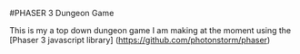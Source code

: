 #PHASER 3 Dungeon Game

This is my a top down dungeon game I am making at the moment using the [Phaser 3 javascript library] (https://github.com/photonstorm/phaser)